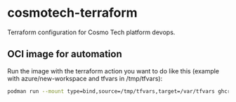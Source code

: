 # cosmotech-terraform

Terraform configuration for Cosmo Tech platform devops.

## OCI image for automation
Run the image with the terraform action you want to do like this (example with azure/new-workspace and tfvars in /tmp/tfvars):
```bash
podman run --mount type=bind,source=/tmp/tfvars,target=/var/tfvars ghcr.io/cosmo-tech/cosmotech-terraform -chdir=/var/cosmotech-terraform/azure/new-workspace plan -var-file=/var/tfvars/local.tfvars
```

